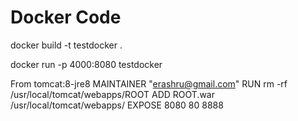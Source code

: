 # Docker Code


docker build -t testdocker .

docker run -p 4000:8080 testdocker

From tomcat:8-jre8
MAINTAINER "erashru@gmail.com"
RUN rm -rf /usr/local/tomcat/webapps/ROOT
ADD ROOT.war /usr/local/tomcat/webapps/
EXPOSE 8080 80 8888

